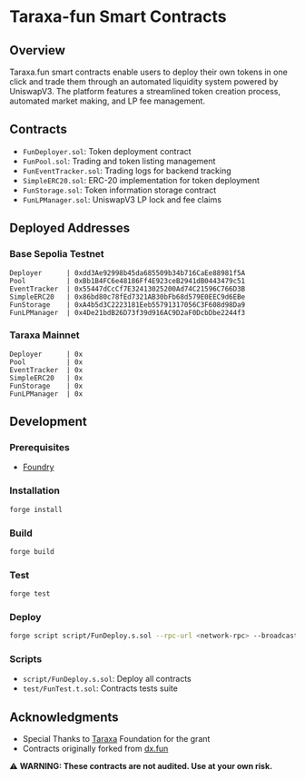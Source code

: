 # Taraxa-fun Smart Contracts

## Overview

Taraxa.fun smart contracts enable users to deploy their own tokens in one click and trade them through an automated liquidity system powered by UniswapV3. The platform features a streamlined token creation process, automated market making, and LP fee management.

## Contracts

* `FunDeployer.sol`: Token deployment contract
* `FunPool.sol`: Trading and token listing management
* `FunEventTracker.sol`: Trading logs for backend tracking
* `SimpleERC20.sol`: ERC-20 implementation for token deployment
* `FunStorage.sol`: Token information storage contract
* `FunLPManager.sol`: UniswapV3 LP lock and fee claims

## Deployed Addresses

### Base Sepolia Testnet
```solidity
Deployer      | 0xdd3Ae92998b45da685509b34b716CaEe88981f5A
Pool          | 0xBb1B4FC6e48186Ff4E923ceB2941dB0443479c51
EventTracker  | 0x55447dCcCf7E32413025200Ad74C21596C766D3B
SimpleERC20   | 0x86bd80c78fEd7321AB30bFb68d579E0EEC9d6EBe
FunStorage    | 0xA4b5d3C2223181Eeb55791317056C3F608d98Da9
FunLPManager  | 0x4De21bdB26D73f39d916AC9D2aF0DcbDbe2244f3
```

### Taraxa Mainnet
```solidity
Deployer      | 0x
Pool          | 0x
EventTracker  | 0x
SimpleERC20   | 0x
FunStorage    | 0x
FunLPManager  | 0x
```

## Development

### Prerequisites
* [Foundry](https://getfoundry.sh/)

### Installation
```bash
forge install
```

### Build
```bash
forge build
```

### Test
```bash
forge test
```

### Deploy
```bash
forge script script/FunDeploy.s.sol --rpc-url <network-rpc> --broadcast --legacy
```

### Scripts
* `script/FunDeploy.s.sol`: Deploy all contracts
* `test/FunTest.t.sol`: Contracts tests suite

## Acknowledgments

* Special Thanks to [Taraxa](https://taraxa.io) Foundation for the grant
* Contracts originally forked from [dx.fun](https://www.dx.fun/)

⚠️ **WARNING: These contracts are not audited. Use at your own risk.**